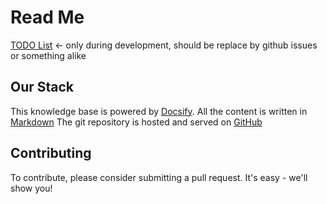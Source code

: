 # Read Me

[TODO List](docs/todo.md) <- only during development, should be replace by github issues or something alike

## Our Stack

This knowledge base is powered by [Docsify](https://docsify.js.org). 
All the content is written in [Markdown](docs/markdown.md)
The git repository is hosted and served on [GitHub](https://github.com/burglabs/xlab-docs)

## Contributing 

To contribute, please consider submitting a pull request. It's easy - we'll show you!